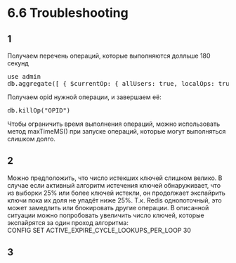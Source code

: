 # 6.6 Troubleshooting
## 1

Получаем перечень операций, которые выполняются долльше 180 секунд
<pre>
use admin
db.aggregate([ { $currentOp: { allUsers: true, localOps: true } }, { $match: { secs_running: { $gte: 180 } } }])
</pre>
Получаем opid нужной операции, и завершаем её:
<pre>
db.killOp("OPID")
</pre>
Чтобы ограничить время выполнения операций, можно использовать метод maxTimeMS() при запуске операций, которые могут выполняться слишком долго.

## 2
Можно предположить, что число истекших ключей слишком велико. В случае если активный алгоритм истечения ключей обнаруживает, что из выборки 25% или более ключей истекли, он продолжает экспайрить ключи пока их доля не упадёт ниже 25%. Т.к. Redis однопоточный, это может замедлить или блокировать другие операции. В описанной ситуации можно попробовать увеличить число ключей, которые экспайрятся за один проход алгоритма:<br>
CONFIG SET ACTIVE_EXPIRE_CYCLE_LOOKUPS_PER_LOOP 30

## 3

